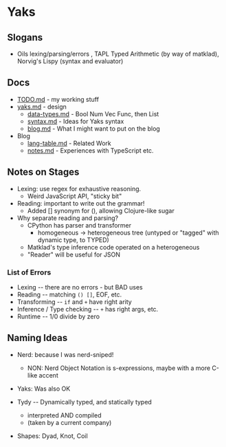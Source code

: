 Yaks
====

## Slogans

- Oils lexing/parsing/errors , TAPL Typed Arithmetic (by way of matklad),
  Norvig's Lispy (syntax and evaluator)

## Docs

- [TODO.md](doc/TODO.md) - my working stuff
- [yaks.md](doc/yaks.md) - design
  - [data-types.md](doc/design.md) - Bool Num Vec Func, then List
  - [syntax.md](doc/syntax.md) - Ideas for Yaks syntax
  - [blog.md](doc/blog.md) - What I might want to put on the blog
- Blog
  - [lang-table.md](doc/lang-table.md) - Related Work
  - [notes.md](doc/notes.md) - Experiences with TypeScript etc.

## Notes on Stages

- Lexing: use regex for exhaustive reasoning.
  - Weird JavaScript API, "sticky bit"
- Reading: important to write out the grammar!
  - Added [] synonym for (), allowing Clojure-like sugar
- Why separate reading and parsing?
  - CPython has parser and transformer
    - homogeneous -> heterogeneous tree (untyped or "tagged" with dynamic type,
      to TYPED)
  - Matklad's type inference code operated on a heterogeneous
  - "Reader" will be useful for JSON

### List of Errors

- Lexing -- there are no errors - but BAD uses
- Reading -- matching `() []`, EOF, etc.
- Transforming -- `if` and `+` have right arity
- Inference / Type checking -- `+` has right args, etc.
- Runtime -- 1/0 divide by zero

## Naming Ideas

- Nerd: because I was nerd-sniped!
  - NON: Nerd Object Notation is s-expressions, maybe with a more C-like accent

- Yaks: Was also OK

- Tydy -- Dynamically typed, and statically typed
  - interpreted AND compiled
  - (taken by a current company)

- Shapes: Dyad, Knot, Coil

